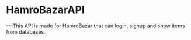 # HamroBazarAPI
---This API is made for HamroBazar that can login, signup and show items from databases.
